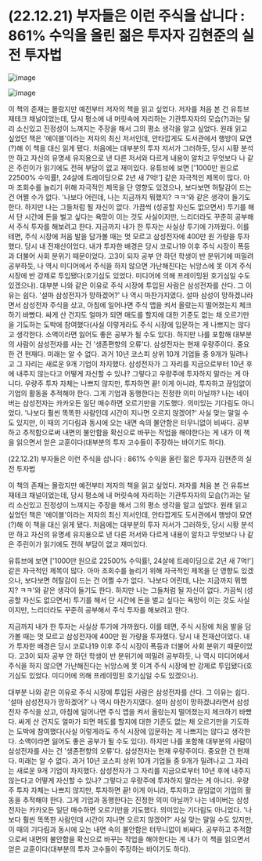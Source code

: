 # (22.12.21) 부자들은 이런 주식을 삽니다 : 861% 수익을 올린 젊은 투자자 김현준의 실전 투자법

![image](https://postfiles.pstatic.net/MjAyNTA0MDRfMjcx/MDAxNzQzNzU5MDIxOTI5.d3KKlqfAGK2PlnyG_rnv0Lx0DIE2b-VUiGVCzBHeev4g.IDzSECxJVGwQIz6HM8UhkpM4KAJ7Lven6B6BXldZri8g.PNG/image.png?type=w773)

![image](https://postfiles.pstatic.net/MjAyNTA0MDRfMjcx/MDAxNzQzNzU5MDIxOTI5.d3KKlqfAGK2PlnyG_rnv0Lx0DIE2b-VUiGVCzBHeev4g.IDzSECxJVGwQIz6HM8UhkpM4KAJ7Lven6B6BXldZri8g.PNG/image.png?type=w773)

이 책의 존재는 몰랐지만 예전부터 저자의 책을 읽고 싶었다. 저자를 처음 본 건 유튜브 재테크 채널이었는데, 당시 평소에 내 머릿속에 자리하는 기관투자자의 모습(?)과는 달리 소신있고 진정성이 느껴지는 주장을 해서 그의 평소 생각을 알고 싶었다. 원래 읽고 싶었던 책은 '에이블'이라는 저자의 최신 저서인데, 안타깝게도 도서관에서 행방이 묘연(?)해 이 책을 대신 읽게 됐다. 처음에는 대부분의 투자 저서가 그러하듯, 당시 시황 분석만 하고 자신의 유명세 유지용으로 낸 다른 저서와 다르게 내용이 알차고 무엇보다 나 같은 주린이가 읽기에도 전혀 부담이 없고 재미있다.
유튜브에 보면 ['1000만 원으로 22500% 수익률!, 24살에 트레이딩으로 2년 새 7억!'] 같은 자극적인 제목이 많다. 아마 조회수를 늘리기 위해 자극적인 제목을 단 영향도 있겠으나, 보다보면 허탈감이 드는 건 어쩔 수가 없다. '나보다 어린데, 나는 지금까지 뭐했지? ㅋㅋ'와 같은 생각이 들기도 한다. 하지만 나는 그들처럼 될 자신이 없다. 가끔씩 (성공할 자신도 없으면서) 투기를 해서 단 시간에 돈을 벌고 싶다는 욕망이 이는 것도 사실이지만, 느리더라도 꾸준히 공부해서 주식 투자를 해보려고 한다.
지금까지 내가 한 투자는 사실상 투기에 가까웠다. 이를 테면, 주식 시장에 처음 발을 담가볼 때는 멋 모르고 삼성전자에 400만 원 가량을 투자했다. 당시 내 전재산이었다. 내가 투자한 배경은 당시 코로나19 이후 주식 시장이 폭등과 더불어 사회 분위기 때문이었다. 고3이 되자 공부 안 하던 학생이 반 분위기에 떠밀려 공부하듯, 나 역시 미디어에서 주식을 하지 않으면 가난해진다는 뉘앙스에 못 이겨 주식 시장에 반 강제로 투입됐다(호기심도 있었다. 미디어에 의해 프레이밍된 호기심일 수도 있겠으나).
대부분 나와 같은 이유로 주식 시장에 투입된 사람은 삼성전자를 산다. 그 이유는 쉽다. '설마 삼성전자가 망하겠어?' 나 역시 마찬가지였다. 설마 삼성이 망하겠냐라면서 삼성전자 주식을 샀고, 아침에 일어나면 주식 앱을 켜서 올랐는지 떨어졌는지 체크하기 바빴다. 싸게 산 건지도 얼마가 되면 매도를 할지에 대한 기준도 없는 채 오르기만을 기도하는 도박에 참여했다(사실 이렇게라도 주식 시장에 입문하는 게 나쁘지는 않다고 생각한다. 소액이라면 잃어도 좋은 공부가 될 수도 있다). 하지만 나를 포함해 대부분의 사람이 삼성전자를 사는 건 '생존편향의 오류'다. 삼성전자는 현재 우량주이다. 중요한 건 현재다. 미래는 알 수 없다. 과거 10년 코스피 상위 10개 기업들 중 9개가 밀려나고 그 자리는 새로운 9개 기업이 차지했다. 삼성전자가 그 자리를 지금으로부터 10년 후에 내주지 않는다고 어떻게 자신할 수 있나? 그렇다고 우량주에 투자하지 말라는 게 아니다. 우량주 투자 자체는 나쁘지 않지만, 투자하면 끝! 이게 아니라, 투자하고 끊임없이 기업의 활동을 추적해야 한다. 그게 기업과 동행한다는 진정한 의미 아닐까? 나는 네이버는 삼성전자는 카카오든 일단 매수하면 오르기만을 기도했다. 의미있는 기다림도 아니었다. '나보다 훨씬 똑똑한 사람인데 시간이 지나면 오르지 않겠어?' 사실 맞는 말일 수도 있지만, 이 때의 기다림과 동시에 오는 내면 속의 불안함은 터무니없이 비싸다. 공부하고 추적함으로써 내면의 불안함을 확신으로 바꾸는 작업을 해야한다는 게 내가 이 책을 읽으면서 얻은 교훈이다(대부분의 투자 고수들이 주장하는 바이기도 하다).

(22.12.21) 부자들은 이런 주식을 삽니다 : 861% 수익을 올린 젊은 투자자 김현준의 실전 투자법

이 책의 존재는 몰랐지만 예전부터 저자의 책을 읽고 싶었다. 저자를 처음 본 건 유튜브 재테크 채널이었는데, 당시 평소에 내 머릿속에 자리하는 기관투자자의 모습(?)과는 달리 소신있고 진정성이 느껴지는 주장을 해서 그의 평소 생각을 알고 싶었다. 원래 읽고 싶었던 책은 '에이블'이라는 저자의 최신 저서인데, 안타깝게도 도서관에서 행방이 묘연(?)해 이 책을 대신 읽게 됐다. 처음에는 대부분의 투자 저서가 그러하듯, 당시 시황 분석만 하고 자신의 유명세 유지용으로 낸 다른 저서와 다르게 내용이 알차고 무엇보다 나 같은 주린이가 읽기에도 전혀 부담이 없고 재미있다.

유튜브에 보면 ['1000만 원으로 22500% 수익률!, 24살에 트레이딩으로 2년 새 7억!'] 같은 자극적인 제목이 많다. 아마 조회수를 늘리기 위해 자극적인 제목을 단 영향도 있겠으나, 보다보면 허탈감이 드는 건 어쩔 수가 없다. '나보다 어린데, 나는 지금까지 뭐했지? ㅋㅋ'와 같은 생각이 들기도 한다. 하지만 나는 그들처럼 될 자신이 없다. 가끔씩 (성공할 자신도 없으면서) 투기를 해서 단 시간에 돈을 벌고 싶다는 욕망이 이는 것도 사실이지만, 느리더라도 꾸준히 공부해서 주식 투자를 해보려고 한다.

지금까지 내가 한 투자는 사실상 투기에 가까웠다. 이를 테면, 주식 시장에 처음 발을 담가볼 때는 멋 모르고 삼성전자에 400만 원 가량을 투자했다. 당시 내 전재산이었다. 내가 투자한 배경은 당시 코로나19 이후 주식 시장이 폭등과 더불어 사회 분위기 때문이었다. 고3이 되자 공부 안 하던 학생이 반 분위기에 떠밀려 공부하듯, 나 역시 미디어에서 주식을 하지 않으면 가난해진다는 뉘앙스에 못 이겨 주식 시장에 반 강제로 투입됐다(호기심도 있었다. 미디어에 의해 프레이밍된 호기심일 수도 있겠으나).

대부분 나와 같은 이유로 주식 시장에 투입된 사람은 삼성전자를 산다. 그 이유는 쉽다. '설마 삼성전자가 망하겠어?' 나 역시 마찬가지였다. 설마 삼성이 망하겠냐라면서 삼성전자 주식을 샀고, 아침에 일어나면 주식 앱을 켜서 올랐는지 떨어졌는지 체크하기 바빴다. 싸게 산 건지도 얼마가 되면 매도를 할지에 대한 기준도 없는 채 오르기만을 기도하는 도박에 참여했다(사실 이렇게라도 주식 시장에 입문하는 게 나쁘지는 않다고 생각한다. 소액이라면 잃어도 좋은 공부가 될 수도 있다). 하지만 나를 포함해 대부분의 사람이 삼성전자를 사는 건 '생존편향의 오류'다. 삼성전자는 현재 우량주이다. 중요한 건 현재다. 미래는 알 수 없다. 과거 10년 코스피 상위 10개 기업들 중 9개가 밀려나고 그 자리는 새로운 9개 기업이 차지했다. 삼성전자가 그 자리를 지금으로부터 10년 후에 내주지 않는다고 어떻게 자신할 수 있나? 그렇다고 우량주에 투자하지 말라는 게 아니다. 우량주 투자 자체는 나쁘지 않지만, 투자하면 끝! 이게 아니라, 투자하고 끊임없이 기업의 활동을 추적해야 한다. 그게 기업과 동행한다는 진정한 의미 아닐까? 나는 네이버는 삼성전자는 카카오든 일단 매수하면 오르기만을 기도했다. 의미있는 기다림도 아니었다. '나보다 훨씬 똑똑한 사람인데 시간이 지나면 오르지 않겠어?' 사실 맞는 말일 수도 있지만, 이 때의 기다림과 동시에 오는 내면 속의 불안함은 터무니없이 비싸다. 공부하고 추적함으로써 내면의 불안함을 확신으로 바꾸는 작업을 해야한다는 게 내가 이 책을 읽으면서 얻은 교훈이다(대부분의 투자 고수들이 주장하는 바이기도 하다).

